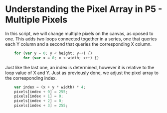 # Understanding the Pixel Array in P5 - Multiple Pixels

In this script, we will change multiple pixels on the canvas, as oposed to one. This adds two loops connected together in a series, one that queries each Y column and a second that queries the corresponding X column.

```javascript
	for (var y = 0; y < height; y++) {)
		for (var x = 0; x < width; x++) {)
```

Just like the last one, an index is determined, however it is relative to the loop value of X and Y. Just as previously done, we adjust the pixel array to the corresponding index.

```javascript
    var index = (x + y * width) * 4;
    pixels[index + 0] = 255;
    pixels[index + 1] = 0;
    pixels[index + 2] = 0;
    pixels[index + 3] = 255;
```